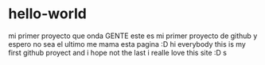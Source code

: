 # hello-world
mi primer proyecto
que onda GENTE este es mi primer proyecto de github y espero no sea el ultimo me mama esta pagina :D
hi everybody this is my first github proyect and i hope not the last i realle love this site :D
s

